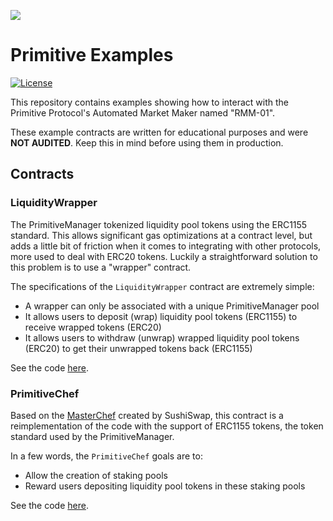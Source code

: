 ![](https://pbs.twimg.com/profile_banners/1241234631707381760/1588727988/1500x500)

# Primitive Examples

[![License](https://img.shields.io/badge/License-GPLv3-green.svg)](https://www.gnu.org/licenses/gpl-3.0)

This repository contains examples showing how to interact with the Primitive Protocol's Automated Market Maker named "RMM-01".

These example contracts are written for educational purposes and were **NOT AUDITED**. Keep this in mind before using them in production.

## Contracts

### LiquidityWrapper

The PrimitiveManager tokenized liquidity pool tokens using the ERC1155 standard. This allows significant gas optimizations at a contract level, but adds a little bit of friction when it comes to integrating with other protocols, more used to deal with ERC20 tokens. Luckily a straightforward solution to this problem is to use a "wrapper" contract.

The specifications of the `LiquidityWrapper` contract are extremely simple:
- A wrapper can only be associated with a unique PrimitiveManager pool
- It allows users to deposit (wrap) liquidity pool tokens (ERC1155) to receive wrapped tokens (ERC20)
- It allows users to withdraw (unwrap) wrapped liquidity pool tokens (ERC20) to get their unwrapped tokens back (ERC1155)

See the code [here](contracts/liquidityWrapper/LiquidityWrapper.sol).

### PrimitiveChef

Based on the [MasterChef](https://github.com/sushiswap/sushiswap/blob/canary/contracts/MasterChef.sol) created by SushiSwap, this contract is a reimplementation of the code with the support of ERC1155 tokens, the token standard used by the PrimitiveManager.

In a few words, the `PrimitiveChef` goals are to:
- Allow the creation of staking pools
- Reward users depositing liquidity pool tokens in these staking pools

See the code [here](contracts/primitiveChef/PrimitiveChef.sol).
